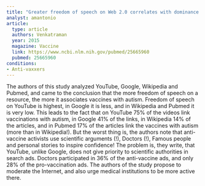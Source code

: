 ```yaml
---
title: "Greater freedom of speech on Web 2.0 correlates with dominance of views linking vaccines to autism"
analyst: amantonio
article:
  type: article
  authors: Venkatraman
  year: 2015
  magazine: Vaccine
  link: https://www.ncbi.nlm.nih.gov/pubmed/25665960
  pubmed: 25665960
conditions:
- Anti-vaxxers
---
```


The authors of this study analyzed YouTube, Google, Wikipedia and Pubmed, and came to the conclusion that the more freedom of speech on a resource, the more it associates vaccines with autism. Freedom of speech on YouTube is highest, in Google it is less, and in Wikipedia and Pubmed it is very low. This leads to the fact that on YouTube 75% of the videos link vaccinations with autism, in Google 41% of the links, in Wikipedia 14% of the articles, and in Pubmed 17% of the articles link the vaccines with autism (more than in Wikipedia!).
But the worst thing is, the authors note that anti-vaccine activists use scientific arguments (!), Doctors (!), Famous people and personal stories to inspire confidence! The problem is, they write, that YouTube, unlike Google, does not give priority to scientific authorities in search ads.
Doctors participated in 36% of the anti-vaccine ads, and only 28% of the pro-vaccination ads.
The authors of the study propose to moderate the Internet, and also urge medical institutions to be more active there.
